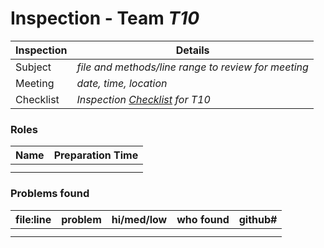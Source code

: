 # Inspection - Team *T10* 
 
| Inspection | Details |
| ----- | ----- |
| Subject | *file and methods/line range to review for meeting* |
| Meeting | *date, time, location* |
| Checklist | *Inspection [Checklist](https://github.com/csucs314f20/t10/blob/master/reports/checklist.md) for T10* |

### Roles

| Name | Preparation Time |
| ---- | ---- |
|  |  |
|  |  |

### Problems found

| file:line | problem | hi/med/low | who found | github#  |
| --- | --- | :---: | :---: | --- |
|  | | | | |
|  | | | | |